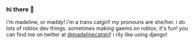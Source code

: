### hi there 👋

i'm madeline, or maddy! i'm a trans catgirl! my pronouns are she/her. i do lots of roblox dev things. sometimes making gaems on roblox, it's fun! you can find me on twitter at [@madelinecatgirl](https://twitter.com/madelinecatgirl)! i rlly like using django!

<!--
**madelinecatgirl/madelinecatgirl** is a ✨ _special_ ✨ repository because its `README.md` (this file) appears on your GitHub profile.

Here are some ideas to get you started:

- 🔭 I’m currently working on ...
- 🌱 I’m currently learning ...
- 👯 I’m looking to collaborate on ...
- 🤔 I’m looking for help with ...
- 💬 Ask me about ...
- 📫 How to reach me: ...
- 😄 Pronouns: ...
- ⚡ Fun fact: ...
-->
